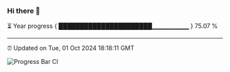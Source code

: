 ### Hi there 👋

⏳ Year progress { ██████████████████████▁▁▁▁▁▁▁▁ } 75.07 %

---

⏰ Updated on Tue, 01 Oct 2024 18:18:11 GMT

![Progress Bar CI](https://github.com/liununu/liununu/workflows/Progress%20Bar%20CI/badge.svg)
